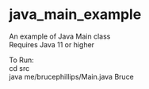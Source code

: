 # java_main_example
An example of Java Main class  
Requires Java 11 or higher  

To Run:  
  cd src  
  java me/brucephillips/Main.java Bruce  
